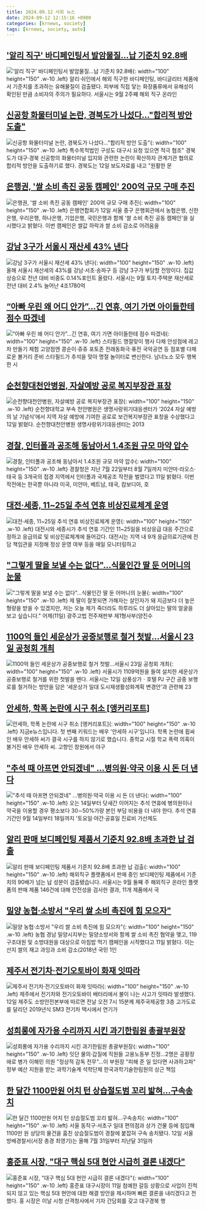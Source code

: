 ```yaml
---
title: 2024.09.12 사회 뉴스
date: 2024-09-12 12:15:16 +0900
categories: [krnews, society]
tags: [krnews, society, auto]
---
```

## ['알리 직구' 바디페인팅서 발암물질…납 기준치 92.8배](https://n.news.naver.com/mnews/article/277/0005471688)

!['알리 직구' 바디페인팅서 발암물질…납 기준치 92.8배](https://mimgnews.pstatic.net/image/origin/277/2024/09/12/5471688.jpg?type=nf220_150){: width="100" height="150" .w-10 .left}
알리·쉬인에서 해외 직구한 바디페인팅, 바디글리터 제품에서 기준치를 초과하는 유해물질이 검출됐다. 피부에 직접 닿는 화장품류에서 유해성이 확인된 만큼 소비자의 주의가 필요하다. 서울시는 9월 2주째 해외 직구 온라인

## [신공항 화물터미널 논란, 경북도가 나섰다…"합리적 방안 도출"](https://n.news.naver.com/mnews/article/001/0014927806)

![신공항 화물터미널 논란, 경북도가 나섰다…"합리적 방안 도출"](https://mimgnews.pstatic.net/image/origin/001/2024/09/12/14927806.jpg?type=nf220_150){: width="100" height="150" .w-10 .left}
특수목적법인 구성도 대구시 요청 있으면 적극 협조" 경북도가 대구·경북 신공항의 화물터미널 입지와 관련한 논란이 확산하자 관계기관 협의로 합리적 방안을 도출하기로 했다. 경북도는 12일 보도자료를 내고 "원활한 문

## [은행권, '쌀 소비 촉진 공동 캠페인' 200억 규모 구매 추진](https://n.news.naver.com/mnews/article/008/0005089279)

![은행권, '쌀 소비 촉진 공동 캠페인' 200억 규모 구매 추진](https://mimgnews.pstatic.net/image/origin/008/2024/09/12/5089279.jpg?type=nf220_150){: width="100" height="150" .w-10 .left}
은행연합회가 12일 서울 중구 은행회관에서 농협은행, 신한은행, 우리은행, 하나은행, 기업은행, 국민은행과 함께 '쌀 소비 촉진 공동 캠페인'을 실시했다고 밝혔다. 이번 캠페인은 쌀값 하락과 쌀 소비 감소로 어려움을

## [강남 3구가 서울시 재산세 43% 낸다](https://n.news.naver.com/mnews/article/015/0005032773)

![강남 3구가 서울시 재산세 43% 낸다](https://mimgnews.pstatic.net/image/origin/015/2024/09/11/5032773.jpg?type=nf220_150){: width="100" height="150" .w-10 .left}
올해 서울시 재산세의 43%를 강남·서초·송파구 등 강남 3구가 부담할 전망이다. 집값 상승으로 전년 대비 비중도 0.14%포인트 올랐다. 서울시는 9월 토지·주택분 재산세로 전년 대비 2.4% 늘어난 4조1780억

## [“아빠 우린 왜 어디 안가”…긴 연휴, 여기 가면 아이들한테 점수 따겠네](https://n.news.naver.com/mnews/article/009/0005364482)

![“아빠 우린 왜 어디 안가”…긴 연휴, 여기 가면 아이들한테 점수 따겠네](https://mimgnews.pstatic.net/image/origin/009/2024/09/12/5364482.jpg?type=nf220_150){: width="100" height="150" .w-10 .left}
스타필드 명절맞이 행사 다채 안성점에 레고차 만들기 체험 고양점엔 콩순이·쥬쥬 포토존 전래동화극·퓨전 국악공연 등 점포별 다채로운 볼거리 준비 스타필드가 추석을 맞아 명절 놀이터로 변신한다. 남녀노소 모두 행복한 시

## [순천향대천안병원, 자살예방 공로 복지부장관 표창](https://n.news.naver.com/mnews/article/277/0005471908)

![순천향대천안병원, 자살예방 공로 복지부장관 표창](https://mimgnews.pstatic.net/image/origin/277/2024/09/12/5471908.jpg?type=nf220_150){: width="100" height="150" .w-10 .left}
순천향대학교 부속 천안병원은 생명사랑위기대응센터가 ‘2024 자살 예방의 날 기념식’에서 지역 자살 예방에 기여한 공로로 보건복지부장관 표창을 수상했다고 12일 밝혔다. 순천향대천안병원 생명사랑위기대응센터는 2013

## [경찰, 인터폴과 공조해 동남아서 1.4조원 규모 마약 압수](https://n.news.naver.com/mnews/article/366/0001017430)

![경찰, 인터폴과 공조해 동남아서 1.4조원 규모 마약 압수](https://mimgnews.pstatic.net/image/origin/366/2024/09/11/1017430.jpg?type=nf220_150){: width="100" height="150" .w-10 .left}
경찰청은 지난 7월 22일부터 8월 7일까지 미얀마·라오스·태국 등 3개국의 접경 지역에서 인터폴과 국제공조 작전을 벌였다고 11일 밝혔다. 이번 작전에는 한국뿐 아니라 미국, 미얀마, 베트남, 태국, 캄보디아, 호

## [대전·세종, 11~25일 추석 연휴 비상진료체계 운영](https://n.news.naver.com/mnews/article/005/0001724593)

![대전·세종, 11~25일 추석 연휴 비상진료체계 운영](https://mimgnews.pstatic.net/image/origin/005/2024/09/11/1724593.jpg?type=nf220_150){: width="100" height="150" .w-10 .left}
대전시와 세종시가 추석 연휴 기간인 11~25일을 비상응급 대응 주간으로 정하고 응급의료 및 비상진료체계에 들어갔다. 대전시는 지역 내 9개 응급의료기관에 전담 책임관을 지정해 정상 운영 여부 등을 매일 모니터링하고

## ["그렇게 딸을 보낼 수는 없다"…식물인간 딸 둔 어머니의 눈물](https://n.news.naver.com/mnews/article/055/0001189578)

!["그렇게 딸을 보낼 수는 없다"…식물인간 딸 둔 어머니의 눈물](https://mimgnews.pstatic.net/image/origin/055/2024/09/12/1189578.jpg?type=nf220_150){: width="100" height="150" .w-10 .left}
제 딸이 잘못되면 가해자는 살인자가 돼 지금보다 더 높은 형량을 받을 수 있겠지만, 저는 오늘 제가 죽더라도 하루라도 더 살아있는 딸의 얼굴을 보고 싶습니다." 어제(11일) 광주고법 전주재판부 제1형사부(양진수

## [1100억 들인 세운상가 공중보행로 철거 첫발…서울시 23일 공청회 개최](https://n.news.naver.com/mnews/article/025/0003386117)

![1100억 들인 세운상가 공중보행로 철거 첫발…서울시 23일 공청회 개최](https://mimgnews.pstatic.net/image/origin/025/2024/09/12/3386117.jpg?type=nf220_150){: width="100" height="150" .w-10 .left}
서울시가 1109억원을 들여 설치한 세운상가 공중보행로 철거를 위한 첫발을 뗀다. 서울시는 12일 삼풍상가ㆍ호텔 PJ 구간 공중 보행로를 철거하는 방안을 담은 ‘세운상가 일대 도시재생활성화계획 변경안’과 관련해 23

## [안세하, 학폭 논란에 시구 취소 [앵커리포트]](https://n.news.naver.com/mnews/article/052/0002086567)

![안세하, 학폭 논란에 시구 취소 [앵커리포트]](https://mimgnews.pstatic.net/image/origin/052/2024/09/12/2086567.jpg?type=nf220_150){: width="100" height="150" .w-10 .left}
지금e뉴스입니다. 첫 번째 키워드는 배우 '안세하 시구'입니다. 학폭 논란에 휩싸인 배우 안세하 씨가 결국 시구를 하지 않기로 했습니다. 중학교 시절 학교 폭력 의혹이 불거진 배우 안세하 씨. 고향인 창원에서 야구

## ["추석 때 아프면 안되겠네" …병의원·약국 이용 시 돈 더 낸다](https://n.news.naver.com/mnews/article/015/0005032923)

!["추석 때 아프면 안되겠네" …병의원·약국 이용 시 돈 더 낸다](https://mimgnews.pstatic.net/image/origin/015/2024/09/12/5032923.jpg?type=nf220_150){: width="100" height="150" .w-10 .left}
오는 14일부터 닷새간 이어지는 추석 연휴에 병의원이나 약국을 이용할 경우 평소보다 30∼50%가량 본인 부담 비용을 더 내야 한다. 추석 연휴 기간인 9월 14일부터 18일까지 '토요일·야간·공휴일 진료비 가산제도

## [알리 판매 보디페인팅 제품서 기준치 92.8배 초과한 납 검출](https://n.news.naver.com/mnews/article/056/0011799503)

![알리 판매 보디페인팅 제품서 기준치 92.8배 초과한 납 검출](https://mimgnews.pstatic.net/image/origin/056/2024/09/12/11799503.jpg?type=nf220_150){: width="100" height="150" .w-10 .left}
해외직구 플랫폼에서 판매 중인 보디페인팅 제품에서 기준치의 90배가 넘는 납 성분이 검출됐습니다. 서울시는 9월 둘째 주 해외직구 온라인 플랫폼의 판매 제품 146건에 대해 안전성을 검사한 결과, 11개 제품에서 국

## [밀양 농협·소방서 "우리 쌀 소비 촉진에 힘 모으자"](https://n.news.naver.com/mnews/article/003/0012782527)

![밀양 농협·소방서 "우리 쌀 소비 촉진에 힘 모으자"](https://mimgnews.pstatic.net/image/origin/003/2024/09/11/12782527.jpg?type=nf220_150){: width="100" height="150" .w-10 .left}
농협 경남 밀양시지부는 밀양소방서와 함께 쌀 소비 촉진 협약을 맺고, 119구조대원 및 소방대원을 대상으로 아침밥 먹기 캠페인을 시작했다고 11일 밝혔다. 이는 산지 쌀의 재고 과잉과 소비 감소(2018년 국민 1인

## [제주서 전기차·전기오토바이 화재 잇따라](https://n.news.naver.com/mnews/article/001/0014927374)

![제주서 전기차·전기오토바이 화재 잇따라](https://mimgnews.pstatic.net/image/origin/001/2024/09/12/14927374.jpg?type=nf220_150){: width="100" height="150" .w-10 .left}
제주에서 전기차와 전기오토바이 배터리에서 불이 나는 사고가 잇따라 발생했다. 12일 제주도 소방안전본부에 따르면 전날 오전 7시 15분께 제주국제공항 3층 고가도로를 달리던 2019년식 SM3 전기차 택시에서 연기가

## [성희롱에 자가용 수리까지 시킨 과기한림원 총괄부원장](https://n.news.naver.com/mnews/article/001/0014927324)

![성희롱에 자가용 수리까지 시킨 과기한림원 총괄부원장](https://mimgnews.pstatic.net/image/origin/001/2024/09/12/14927324.jpg?type=nf220_150){: width="100" height="150" .w-10 .left}
잇단 물의·갑질에 직원들 고용노동부 진정…2명은 공황장애로 병가 이해민 의원 "정상적 감독 전무"…이 부원장 "피해 준 일 있다면 사과하고파" 정부 예산 지원을 받는 과학기술계 석학단체 한국과학기술한림원의 상근 책임

## [한 달간 1100만원 어치 턴 상습절도범 꼬리 밟혀…구속송치](https://n.news.naver.com/mnews/article/011/0004391773)

![한 달간 1100만원 어치 턴 상습절도범 꼬리 밟혀…구속송치](https://mimgnews.pstatic.net/image/origin/011/2024/09/12/4391773.jpg?type=nf220_150){: width="100" height="150" .w-10 .left}
서울 동작구·서초구 일대 편의점과 상가 건물 등에 침입해 1100만 원 상당의 물건을 훔친 상습절도범이 경찰에 붙잡혀 구속 송치됐다. 12일 서울 방배경찰서(서장 총경 최영기)는 올해 7월 31일부터 지난달 31일까

## [홍준표 시장, "대구 핵심 5대 현안 시급히 결론 내겠다"](https://n.news.naver.com/mnews/article/031/0000869154)

![홍준표 시장, "대구 핵심 5대 현안 시급히 결론 내겠다"](https://mimgnews.pstatic.net/image/origin/031/2024/09/11/869154.jpg?type=nf220_150){: width="100" height="150" .w-10 .left}
홍준표 대구시장이 11일 첨예한 갈등 상황으로 사업이 진척되지 않고 있는 핵심 5대 현안에 대한 해결 방안을 제시하며 빠른 결론을 내리겠다고 전했다. 홍 시장은 이날 시청 산격청사에서 기자 간담회를 갖고 대구경북 행

